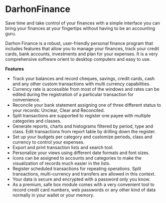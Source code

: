 # DarhonFinance
<p>Save time and take control of your finances with a simple interface you can bring your finances at your fingertips without having to be an accounting guru.</p>
<p>Darhon Finance is a robust, user-friendly personal finance program that includes features that allow you to manage your finances, track your credit cards, bank accounts, investments and plan for your expenses. It is a very comprehensive software orient to desktop computers and easy to use.</p>
<p><b>Features</b></p>
<ul>
  <li>Track your balances and record cheques, savings, credit cards, cash and any other custom transactions with multi currency capabilities.</li>
  <li>Currency rate is accessible from most of the windows and rates can be edited during the registration of a particular transaction for convenience.</li>
  <li>Reconcile your bank statement assigning one of three different status to your records: Unclear, Clear and Reconciled.</li>
  <li>Split transactions are supported to register one payee with multiple categories and classes.</li>
  <li>Generate reports, charts and histograms filtered by period, type and class. Edit transactions from report table by drilling down the register.</li>
  <li>Set up your budgets per category and customize periods, class and currency to control your expenses.</li>
  <li>Export and print transaction lists and search tool.</li>
  <li>Personalize your views using different date formats and font sizes.</li>
  <li>Icons can be assigned to accounts and categories to make the visualization of records much easier in the lists.</li>
  <li>Register scheduled transactions for repeating operations. Split transactions, multi-currency and transfers are allowed in this context.</li>
  <li>Your data is secure and encrypted with a password only you know.</li>
  <li>As a premium, safe box module comes with a very convenient tool to record credit card numbers, web passwords or any other kind of data normally in your wallet or your memory.</li>
</ul>
